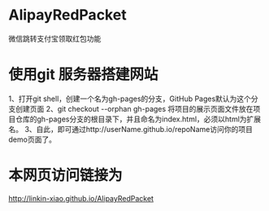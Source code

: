 # AlipayRedPacket
微信跳转支付宝领取红包功能

# 使用git 服务器搭建网站
1、打开git shell，创建一个名为gh-pages的分支，GitHub Pages默认为这个分支创建页面
2、git checkout --orphan gh-pages
将项目的展示页面文件放在项目仓库的gh-pages分支的根目录下，并且命名为index.html，必须以html为扩展名。
3、自此，即可通过http://userName.github.io/repoName访问你的项目demo页面了。

# 本网页访问链接为
http://linkin-xiao.github.io/AlipayRedPacket

